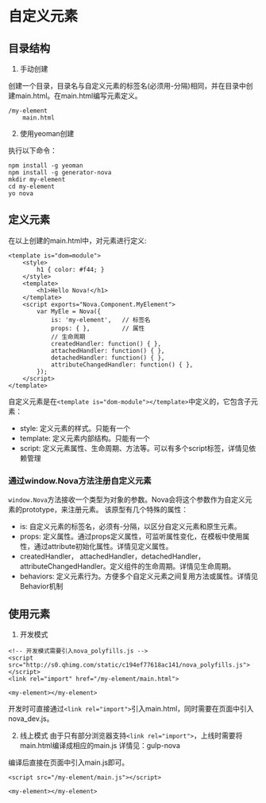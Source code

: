 # 自定义元素

## 目录结构

1. 手动创建

创建一个目录，目录名与自定义元素的标签名(必须用-分隔)相同，并在目录中创建main.html。在main.html编写元素定义。

```markup
/my-element
    main.html
```

2. 使用yeoman创建

执行以下命令：
```markup
npm install -g yeoman
npm install -g generator-nova
mkdir my-element
cd my-element
yo nova
```

## 定义元素

在以上创建的main.html中，对元素进行定义:
```markup
<template is="dom=module">
    <style>
        h1 { color: #f44; }
    </style>
    <template>
        <h1>Hello Nova!</h1>
    </template>
    <script exports="Nova.Component.MyElement">
        var MyEle = Nova({
            is: 'my-element',   // 标签名
            props: { },         // 属性
            // 生命周期
            createdHandler: function() { },
            attachedHandler: function() { },
            detachedHandler: function() { },
            attributeChangedHandler: function() { },
        });
    </script>
</template>
```

自定义元素是在`<template is="dom-module"></template>`中定义的，它包含子元素：
* style: 定义元素的样式。只能有一个
* template: 定义元素内部结构。只能有一个
* script: 定义元素属性、生命周期、方法等。可以有多个script标签，详情见依赖管理

### 通过window.Nova方法注册自定义元素

`window.Nova`方法接收一个类型为对象的参数。Nova会将这个参数作为自定义元素的prototype，来注册元素。
该原型有几个特殊的属性：
* is: 自定义元素的标签名，必须有-分隔，以区分自定义元素和原生元素。
* props: 定义属性。通过props定义属性，可监听属性变化，在模板中使用属性，通过attribute初始化属性。详情见定义属性。
* createdHandler， attachedHandler，detachedHandler， attributeChangedHandler。定义组件的生命周期。详情见生命周期。
* behaviors: 定义元素行为。方便多个自定义元素之间复用方法或属性。详情见Behavior机制

## 使用元素

1. 开发模式

```markup
<!-- 开发模式需要引入nova_polyfills.js -->
<script src="http://s0.qhimg.com/static/c194ef77618ac141/nova_polyfills.js"></script>
<link rel="import" href="/my-element/main.html">

<my-element></my-element>
```

开发时可直接通过`<link rel="import">`引入main.html，同时需要在页面中引入nova_dev.js。

2. 线上模式
由于只有部分浏览器支持`<link rel="import">`，上线时需要将main.html编译成相应的main.js
详情见：gulp-nova

编译后直接在页面中引入main.js即可。

```markup
<script src="/my-element/main.js"></script>

<my-element></my-element>
```

